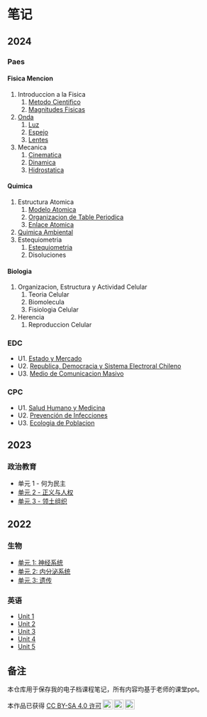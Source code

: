 # 笔记

## 2024

### Paes

#### Fisica Mencion

1. Introduccion a la Fisica
   1. [Metodo Cientifico](./paes/fisica/Introduccion/MetodoCientifico.md)
   2. [Magnitudes Fisicas](./paes/fisica/Introduccion/MagnitudesFisicas.md)
2. [Onda](./paes/fisica/Onda/Onda.md)
   1. [Luz](./paes/fisica/Onda/Luz.md)
   2. [Espejo](./paes/fisica/Onda/Espejo.md)
   3. [Lentes](./paes/fisica/Onda/lente.md)
3. Mecanica
   1. [Cinematica](./paes/fisica/Mecanica/Cinematica.md)
   2. [Dinamica](./paes/fisica/Mecanica/Dinamica.md)
   3. [Hidrostatica](./paes/fisica/Mecanica/Hidrostatica.md)

#### Quimica

1. Estructura Atomica
   1. [Modelo Atomica](./quimica/Estructura_Atomica/ModeloAtomica.md)
   2. [Organizacion de Table Periodica](./quimica/EstructuraAtomica/Table_Periodica)
   3. [Enlace Atomica](./quimica/EstructuraAtomica/EnlaceAtomica.md)
2. [Quimica Ambiental](./quimica/QuimicaAmbiental/)
3. Estequiometria
   1. [Estequiometria](./quimica/Estequiometria/Estequiometria.md)
   2. Disoluciones

#### Biologia

1. Organizacion, Estructura y Actividad Celular
   1. Teoria Celular
   2. Biomolecula
   3. Fisiologia Celular
2. Herencia
   1. Reproduccion Celular

### EDC
- U1. [Estado y Mercado](./CitizenshipEducation/Estado&Mercado/Estado&Mercado.md)
- U2. [Republica, Democracia y Sistema Electroral Chileno](./CitizenshipEducation/Republica,Democracia&SistemaElectroralChileno/Republica,Democracia&SistemaElectroralChileno.md)
- U3. [Medio de Comunicacion Masivo](./CitizenshipEducation/MedioDeComunicacionMasivo/MedioDeComunicacionMasivo.md)

### CPC

- U1. [Salud Humano y Medicina](./CPC/Salud,%20Salud%20Publica%20&%20Emfermedades/Salud,%20Salud%20Publica%20&%20Emfermedades.md)
- U2. [Prevención de Infecciones](./CPC/Prevencion-de-Infecciones/Prevencion-de-Infecciones.md)
- U3. [Ecologia de Poblacion](./CPC/Ecologia-de-Poblacion/Ecologia-de-Poblacion.md)

## 2023

### 政治教育

- 单元 1 - 何为民主
- [单元 2 - 正义与人权](./CitizenshipEducation/Justice&HumanRight/Justice&HumanRight.md)
- [单元 3 - 领土组织](./CitizenshipEducation/TerritorialOrganization/TerritorialOrganization.md)


## 2022

### 生物

- [单元 1: 神经系统](./Biology/NervousSystem/神经系统.md "神经系统")
- [单元 2: 内分泌系统](./Biology/EndocrineSystem/内分泌系统.md "内分泌系统")
- [单元 3: 遗传](./Biology/Genetics/遗传.md "遗传")

### 英语

- [Unit 1](./English/Unit-1.md "英语 单元1")
- [Unit 2](./English/Unit-2.md "英语 单元2")
- [Unit 3](./English/Unit-3.md "英语 单元3")
- [Unit 4](./English/Unit-4.md "英语 单元4")
- [Unit 5](./English/Unit-5.md "英语 单元5")

## 备注

本仓库用于保存我的电子档课程笔记，所有内容均基于老师的课堂ppt。

<p xmlns:cc="http://creativecommons.org/ns#" >本作品已获得 <a href="https://creativecommons.org/licenses/by-sa/4.0/?ref=chooser-v1" target="_blank" rel="license noopener noreferrer" style="display:inline-block;">CC BY-SA 4.0 许可<img style="height:22px!important;margin-left:3px;vertical-align:text-bottom;" src="https://mirrors.creativecommons.org/presskit/icons/cc.svg?ref=chooser-v1" alt=""><img style="height:22px!important;margin-left:3px;vertical-align:text-bottom;" src="https://mirrors.creativecommons.org/presskit/icons/by.svg?ref=chooser-v1" alt=""><img style="height:22px!important;margin-left:3px;vertical-align:text-bottom;" src="https://mirrors.creativecommons.org/presskit/icons/sa.svg?ref=chooser-v1" alt=""></a></p>